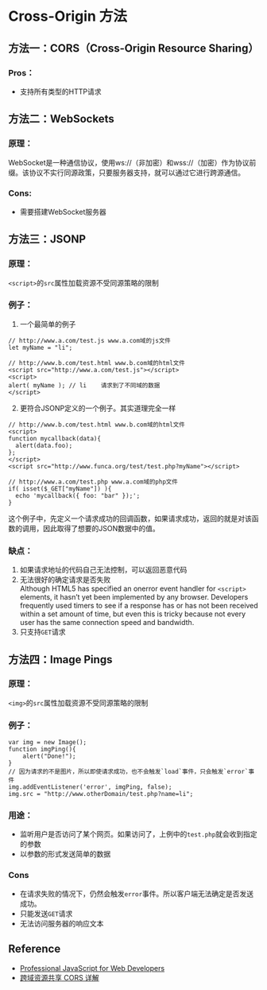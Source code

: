 # Cross-Origin 方法

## 方法一：CORS（Cross-Origin Resource Sharing）
### Pros：
  * 支持所有类型的HTTP请求


## 方法二：WebSockets
### 原理：
WebSocket是一种通信协议，使用ws://（非加密）和wss://（加密）作为协议前缀。该协议不实行同源政策，只要服务器支持，就可以通过它进行跨源通信。
### Cons:
* 需要搭建WebSocket服务器


## 方法三：JSONP
### 原理：
`<script>`的`src`属性加载资源不受同源策略的限制

### 例子：
1. 一个最简单的例子

  ```
  // http://www.a.com/test.js www.a.com域的js文件    
  let myName = "li";
  ```
  ```
  // http://www.b.com/test.html www.b.com域的html文件   
  <script src="http://www.a.com/test.js"></script>
  <script>
  alert( myName ); // li    请求到了不同域的数据
  </script>
  ```
2. 更符合JSONP定义的一个例子。其实道理完全一样

  ```
  // http://www.b.com/test.html www.b.com域的html文件
  <script>
  function mycallback(data){
    alert(data.foo);
  };
  </script>
  <script src="http://www.funca.org/test/test.php?myName"></script>
  ```
  ```
  // http://www.a.com/test.php www.a.com域的php文件  
  if( isset($_GET["myName"]) ){
    echo 'mycallback({ foo: "bar" });';
  }
  ```
  这个例子中，先定义一个请求成功的回调函数，如果请求成功，返回的就是对该函数的调用，因此取得了想要的JSON数据中的值。

### 缺点：
1. 如果请求地址的代码自己无法控制，可以返回恶意代码
2. 无法很好的确定请求是否失败  
  Although HTML5 has specified an onerror event handler for `<script>` elements, it hasn’t yet been implemented by any browser. Developers frequently used timers to see if a response has or has not been received within a set amount of time, but even this is tricky because not every user has the same connection speed and bandwidth.
3. 只支持`GET`请求


## 方法四：Image Pings
### 原理：
`<img>`的`src`属性加载资源不受同源策略的限制

### 例子：
  ```
  var img = new Image();
  function imgPing(){
      alert("Done!");
  }
  // 因为请求的不是图片，所以即使请求成功，也不会触发`load`事件，只会触发`error`事件
  img.addEventListener('error', imgPing, false);
  img.src = "http://www.otherDomain/test.php?name=li";
  ```

### 用途：
* 监听用户是否访问了某个网页。如果访问了，上例中的```test.php```就会收到指定的参数
* 以参数的形式发送简单的数据

### Cons
* 在请求失败的情况下，仍然会触发`error`事件。所以客户端无法确定是否发送成功。
* 只能发送`GET`请求
* 无法访问服务器的响应文本

## Reference
* [Professional JavaScript for Web Developers](https://book.douban.com/subject/7157249/)
* [跨域资源共享 CORS 详解](http://www.ruanyifeng.com/blog/2016/04/cors.html)
